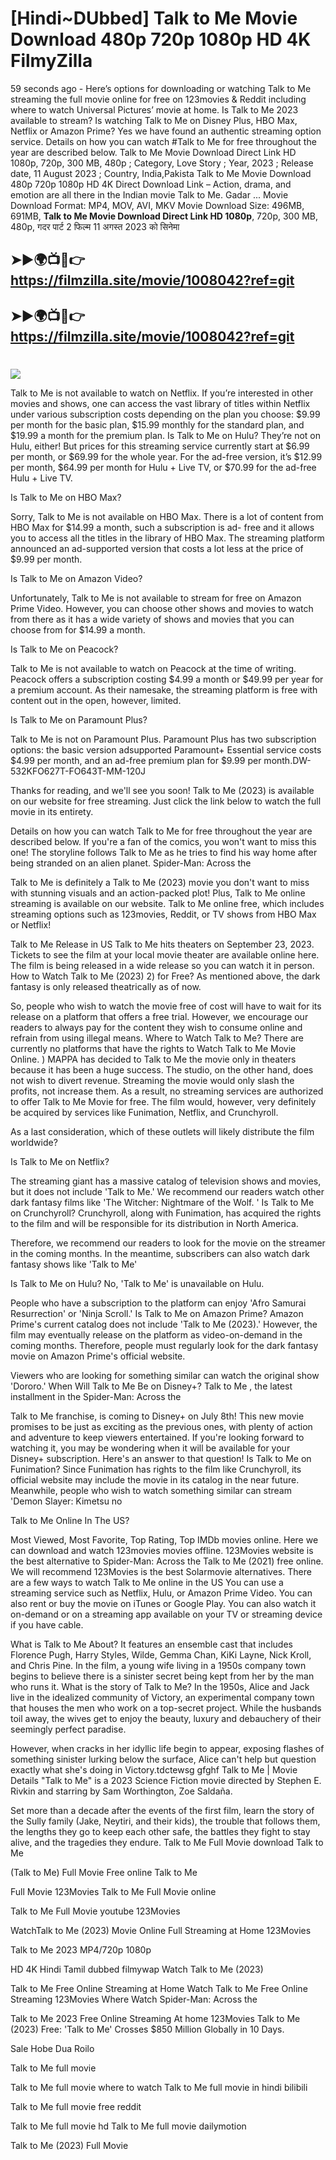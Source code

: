 # [Hindi~DUbbed] Talk to Me Movie Download 480p 720p 1080p HD 4K FilmyZilla


59 seconds ago - Here’s options for downloading or watching Talk to Me streaming the full movie online for free on 123movies & Reddit including where to watch Universal Pictures’ movie at home. Is Talk to Me 2023 available to stream? Is watching Talk to Me on Disney Plus, HBO Max, Netflix or Amazon Prime? Yes we have found an authentic streaming option service. Details on how you can watch #Talk to Me for free throughout the year are described below. Talk to Me Movie Download Direct Link HD 1080p, 720p, 300 MB, 480p ; Category, Love Story ; Year, 2023 ; Release date, 11 August 2023 ; Country, India,Pakista Talk to Me Movie Download 480p 720p 1080p HD 4K Direct Download Link – Action, drama, and emotion are all there in the Indian movie Talk to Me. Gadar ...
Movie Download Format: MP4, MOV, AVI, MKV
Movie Download Size: 496MB, 691MB, **Talk to Me Movie Download Direct Link HD 1080p**, 720p, 300 MB, 480p, गदर पार्ट 2 फिल्म 11 अगस्त 2023 को सिनेमा

## ➤►🌍📺📱👉   https://filmzilla.site/movie/1008042?ref=git

## ➤►🌍📺📱👉   https://filmzilla.site/movie/1008042?ref=git

#

<img src="https://image.tmdb.org/t/p/w780//46Os8U0DEPmI0OnvKDxucl6SLVZ.jpg" />

Talk to Me is not available to watch on Netflix. If you’re interested in other movies and shows, one can access the vast library of titles within Netflix under various subscription costs depending on the plan you choose: $9.99 per month for the basic plan, $15.99 monthly for the standard plan, and $19.99 a month for the premium plan. Is Talk to Me on Hulu? They’re not on Hulu, either! But prices for this streaming service currently start at $6.99 per month, or $69.99 for the whole year. For the ad-free version, it’s $12.99 per month, $64.99 per month for Hulu + Live TV, or $70.99 for the ad-free Hulu + Live TV.

Is Talk to Me on HBO Max?

Sorry, Talk to Me is not available on HBO Max. There is a lot of content from HBO Max for $14.99 a month, such a subscription is ad- free and it allows you to access all the titles in the library of HBO Max. The streaming platform announced an ad-supported version that costs a lot less at the price of $9.99 per month.

Is Talk to Me on Amazon Video?

Unfortunately, Talk to Me is not available to stream for free on Amazon Prime Video. However, you can choose other shows and movies to watch from there as it has a wide variety of shows and movies that you can choose from for $14.99 a month.

Is Talk to Me on Peacock?

Talk to Me is not available to watch on Peacock at the time of writing. Peacock offers a subscription costing $4.99 a month or $49.99 per year for a premium account. As their namesake, the streaming platform is free with content out in the open, however, limited.

Is Talk to Me on Paramount Plus?

Talk to Me is not on Paramount Plus. Paramount Plus has two subscription options: the basic version adsupported Paramount+ Essential service costs $4.99 per month, and an ad-free premium plan for $9.99 per month.DW-532KFO627T-FO643T-MM-120J

Thanks for reading, and we'll see you soon! Talk to Me (2023) is available on our website for free streaming. Just click the link below to watch the full movie in its entirety.

Details on how you can watch Talk to Me for free throughout the year are described below. If you're a fan of the comics, you won't want to miss this one! The storyline follows Talk to Me as he tries to find his way home after being stranded on an alien planet. Spider-Man: Across the

Talk to Me is definitely a Talk to Me (2023) movie you don't want to miss with stunning visuals and an action-packed plot! Plus, Talk to Me online streaming is available on our website. Talk to Me online free, which includes streaming options such as 123movies, Reddit, or TV shows from HBO Max or Netflix!

Talk to Me Release in US Talk to Me hits theaters on September 23, 2023. Tickets to see the film at your local movie theater are available online here. The film is being released in a wide release so you can watch it in person. How to Watch Talk to Me (2023) 2) for Free? As mentioned above, the dark fantasy is only released theatrically as of now.

So, people who wish to watch the movie free of cost will have to wait for its release on a platform that offers a free trial. However, we encourage our readers to always pay for the content they wish to consume online and refrain from using illegal means. Where to Watch Talk to Me? There are currently no platforms that have the rights to Watch Talk to Me Movie Online. ) MAPPA has decided to Talk to Me the movie only in theaters because it has been a huge success. The studio, on the other hand, does not wish to divert revenue. Streaming the movie would only slash the profits, not increase them. As a result, no streaming services are authorized to offer Talk to Me Movie for free. The film would, however, very definitely be acquired by services like Funimation, Netflix, and Crunchyroll.

As a last consideration, which of these outlets will likely distribute the film worldwide?

Is Talk to Me on Netflix?

The streaming giant has a massive catalog of television shows and movies, but it does not include 'Talk to Me.' We recommend our readers watch other dark fantasy films like 'The Witcher: Nightmare of the Wolf. ' Is Talk to Me on Crunchyroll? Crunchyroll, along with Funimation, has acquired the rights to the film and will be responsible for its distribution in North America.

Therefore, we recommend our readers to look for the movie on the streamer in the coming months. In the meantime, subscribers can also watch dark fantasy shows like 'Talk to Me'

Is Talk to Me on Hulu? No, 'Talk to Me' is unavailable on Hulu.

People who have a subscription to the platform can enjoy 'Afro Samurai Resurrection' or 'Ninja Scroll.' Is Talk to Me on Amazon Prime? Amazon Prime's current catalog does not include 'Talk to Me (2023).' However, the film may eventually release on the platform as video-on-demand in the coming months. Therefore, people must regularly look for the dark fantasy movie on Amazon Prime's official website.

Viewers who are looking for something similar can watch the original show 'Dororo.' When Will Talk to Me Be on Disney+? Talk to Me , the latest installment in the Spider-Man: Across the

Talk to Me franchise, is coming to Disney+ on July 8th! This new movie promises to be just as exciting as the previous ones, with plenty of action and adventure to keep viewers entertained. If you're looking forward to watching it, you may be wondering when it will be available for your Disney+ subscription. Here's an answer to that question! Is Talk to Me on Funimation? Since Funimation has rights to the film like Crunchyroll, its official website may include the movie in its catalog in the near future. Meanwhile, people who wish to watch something similar can stream 'Demon Slayer: Kimetsu no

Talk to Me Online In The US?

Most Viewed, Most Favorite, Top Rating, Top IMDb movies online. Here we can download and watch 123movies movies offline. 123Movies website is the best alternative to Spider-Man: Across the Talk to Me (2021) free online. We will recommend 123Movies is the best Solarmovie alternatives. There are a few ways to watch Talk to Me online in the US You can use a streaming service such as Netflix, Hulu, or Amazon Prime Video. You can also rent or buy the movie on iTunes or Google Play. You can also watch it on-demand or on a streaming app available on your TV or streaming device if you have cable.

What is Talk to Me About? It features an ensemble cast that includes Florence Pugh, Harry Styles, Wilde, Gemma Chan, KiKi Layne, Nick Kroll, and Chris Pine. In the film, a young wife living in a 1950s company town begins to believe there is a sinister secret being kept from her by the man who runs it. What is the story of Talk to Me? In the 1950s, Alice and Jack live in the idealized community of Victory, an experimental company town that houses the men who work on a top-secret project. While the husbands toil away, the wives get to enjoy the beauty, luxury and debauchery of their seemingly perfect paradise.

However, when cracks in her idyllic life begin to appear, exposing flashes of something sinister lurking below the surface, Alice can't help but question exactly what she's doing in Victory.tdctewsg gfghf Talk to Me | Movie Details "Talk to Me" is a 2023 Science Fiction movie directed by Stephen E. Rivkin and starring by Sam Worthington, Zoe Saldaña.

Set more than a decade after the events of the first film, learn the story of the Sully family (Jake, Neytiri, and their kids), the trouble that follows them, the lengths they go to keep each other safe, the battles they fight to stay alive, and the tragedies they endure. Talk to Me Full Movie download Talk to Me

(Talk to Me) Full Movie Free online Talk to Me

Full Movie 123Movies Talk to Me Full Movie online

Talk to Me Full Movie youtube 123Movies

WatchTalk to Me (2023) Movie Online Full Streaming at Home 123Movies

Talk to Me 2023 MP4/720p 1080p

HD 4K Hindi Tamil dubbed filmywap Watch Talk to Me (2023)

Talk to Me Free Online Streaming at Home Watch Talk to Me Free Online Streaming 123Movies Where Watch Spider-Man: Across the

Talk to Me 2023 Free Online Streaming At home 123Movies Talk to Me (2023) Free: 'Talk to Me' Crosses $850 Million Globally in 10 Days.

Sale Hobe Dua Roilo

Talk to Me full movie

Talk to Me full movie where to watch Talk to Me full movie in hindi bilibili

Talk to Me full movie free reddit

Talk to Me full movie hd Talk to Me full movie dailymotion

Talk to Me (2023) Full Movie